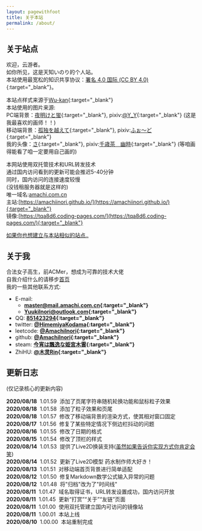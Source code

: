 ```yaml
---
layout: pagewithfoot
title: 关于本站
permalink: /about/
---
```


## 关于站点

欢迎，云游者。  
如你所见，这是天知いのり的个人站。  
本站使用最宽松的知识共享协议：[署名 4.0 国际 (CC BY 4.0)](https://creativecommons.org/licenses/by/4.0/deed.zh){:target="_blank"}。  

本站点样式来源于[Wu-kan](https://wu-kan.cn/){:target="_blank"}  
本站使用的图片来源:  
PC端背景：[夜明けと蛍](https://www.pixiv.net/artworks/63301084){:target="_blank"}, pixiv:[@Y_Y](https://www.pixiv.net/users/9678597){:target="_blank"} (这是我最喜欢的画师！！)  
移动端背景：[孤独を越えて](https://www.pixiv.net/artworks/16363576){:target="_blank"}, pixiv:[ふぉ～ど](https://www.pixiv.net/users/370712){:target="_blank"}  
我的头像：[さ](https://www.pixiv.net/artworks/77910053){:target="_blank"}, pixiv:[千歳茶　幽時](https://www.pixiv.net/users/3552672){:target="_blank"} (等咱画得能看了咱一定要用自己画的)  

本网站使用双托管技术和URL转发技术  
通过国内访问看到的更新可能会推迟5-40分钟  
同时，国内访问的连接速度较慢  
(没钱租服务器就是这样的)  
唯一域名:[amachi.com.cn](https://amachi.com.cn/)  
主站:[https://amachiinori.github.io/](https://amachiinori.github.io/){:target="_blank"}  
镜像:[https://tqa8d6.coding-pages.com/](https://tqa8d6.coding-pages.com/){:target="_blank"}  
  
[如果你也想建立与本站相似的站点..](https://amachi.com.cn/_posts/2020-08-11-%E5%BB%BA%E7%AB%991/)  
  
## 关于我

合法女子高生，前ACMer，想成为可靠的技术大佬  
自我介绍什么的请移步[首页](https://amachi.com.cn/)  
我的一些其他联系方式:  

- E-mail:
  - **[master@mail.amachi.com.cn](mailto:master@mail.amachi.com.cn){:target="_blank"}**  
  - **[YuukiInori@outlook.com](mailto:YuukiInori@outlook.com){:target="_blank"}**  
- QQ: **[851423294](http://wpa.qq.com/msgrd?v=3&uin=851423294&site=qq&menu=yes){:target="_blank"}**
- twitter: **[@HimemiyaKodama](https://twitter.com/HimemiyaKodama){:target="_blank"}**
- leetcode: **[@AmachiInori](https://leetcode-cn.com/u/amachi-inori/){:target="_blank"}**
- github: **[@AmachiInori](https://github.com/AmachiInori){:target="_blank"}**  
- steam: **[今宵は飄逸な姫宮木霊](https://steamcommunity.com/id/Rairaku/){:target="_blank"}**
- ZhiHU: **[@木灵Rin](https://www.zhihu.com/people/zhao-yu-feng-33-67){:target="_blank"}**
  
## 更新日志

(仅记录核心的更新内容)  

**2020/08/18**  &nbsp;1.01.59 &nbsp;添加了页尾字符串随机轮换功能和鼠标粒子效果  
**2020/08/18**  &nbsp;1.01.58 &nbsp;添加了粒子效果和页尾  
**2020/08/18**  &nbsp;1.01.57 &nbsp;修改了移动端背景的渲染方式，使其相对窗口固定  
**2020/08/17**  &nbsp;1.01.56 &nbsp;修复了某些特定情况下侧边栏抖动的问题  
**2020/08/16**  &nbsp;1.01.55 &nbsp;修改了日期的格式  
**2020/08/15**  &nbsp;1.01.54 &nbsp;修改了顶栏的样式  
**2020/08/14**  &nbsp;1.01.53 &nbsp;提供了Live2D换装支持([虽然如果告诉你实现方式你肯定会笑](https://amachi.com.cn/_posts/2020-08-15-L2D%E6%8D%A2%E8%82%A4/))  
**2020/08/14**  &nbsp;1.01.52 &nbsp;更新了Live2D模型 药水制作师大好き！  
**2020/08/13**  &nbsp;1.01.51 &nbsp;对移动端首页背景进行简单适配  
**2020/08/12**  &nbsp;1.01.50 &nbsp;修复Markdown数学公式输入异常的问题  
**2020/08/12**  &nbsp;1.01.48 &nbsp;将"归档"改为了"时间线"  
**2020/08/11**  &nbsp;1.01.47 &nbsp;域名取得证书，URL转发设置成功，国内访问开放  
**2020/08/11**  &nbsp;1.01.45 &nbsp;更新“打赏”“关于”“友链”页面  
**2020/08/11**  &nbsp;1.01.00 &nbsp;使用双托管建立国内可访问的镜像站  
**2020/08/11**  &nbsp;1.00.01 &nbsp;本站上线  
**2020/08/10**  &nbsp;1.00.00 &nbsp;本站重制完成  